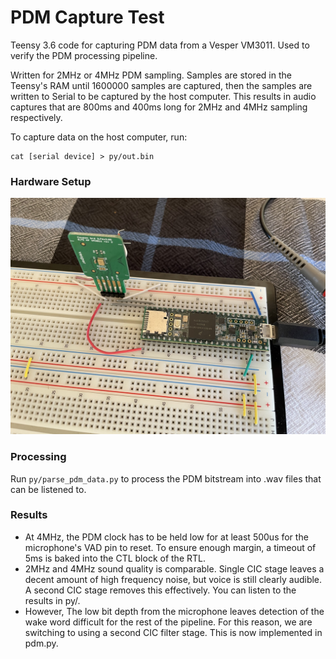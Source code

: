 # PDM Capture Test

Teensy 3.6 code for capturing PDM data from a Vesper VM3011. Used to verify
the PDM processing pipeline.

Written for 2MHz or 4MHz PDM sampling. Samples are stored in the Teensy's RAM
until 1600000 samples are captured, then the samples are written to Serial to
be captured by the host computer. This results in audio captures that are 800ms
and 400ms long for 2MHz and 4MHz sampling respectively.

To capture data on the host computer, run:

```
cat [serial device] > py/out.bin
```

### Hardware Setup

![Hardware Setup](./img/setup.jpeg)

### Processing

Run `py/parse_pdm_data.py` to process the PDM bitstream into .wav files that can
be listened to.

### Results

- At 4MHz, the PDM clock has to be held low for at least 500us for the
microphone's VAD pin to reset. To ensure enough margin, a timeout of 5ms is
baked into the CTL block of the RTL.
- 2MHz and 4MHz sound quality is comparable. Single CIC stage leaves a decent
amount of high frequency noise, but voice is still clearly audible. A second
CIC stage removes this effectively. You can listen to the results in py/.
- However, The low bit depth from the microphone leaves detection of the wake
word difficult for the rest of the pipeline. For this reason, we are switching
to using a second CIC filter stage. This is now implemented in pdm.py.
